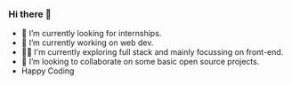 ### Hi there 👋
- 🔭 I’m currently looking for internships.
- 🌱 I’m currently working on web dev. 
- :bowing_man:   I'm currently exploring full stack and mainly focussing on front-end.
- 👯 I’m looking to collaborate on some basic open source projects.
- Happy Coding
### 
